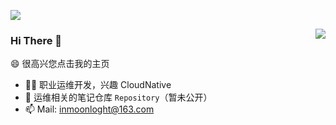 ![](https://github.com/Bluevitality/Bluevitality/blob/main/header.png)


<img align="right" src="https://github-readme-stats.vercel.app/api?username=Bluevitality&show_icons=true&icon_color=CE1D2D&text_color=718096&bg_color=ffffff&hide_title=true" />

### Hi There 👋

😄 很高兴您点击我的主页

- 👨‍💻 职业运维开发，兴趣 CloudNative
- 🌱 运维相关的笔记仓库 `Repository`（暂未公开）
- 📫 Mail: inmoonloght@163.com
